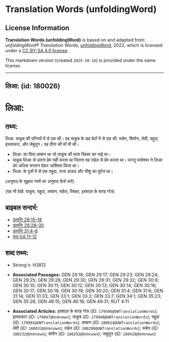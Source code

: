 # Translation Words (unfoldingWord)

## License Information

**Translation Words (unfoldingWord)** is based on and adapted from: _unfoldingWord® Translation Words_, [unfoldingWord](https://unfoldingword.org/utw), 2022, which is licensed under a [CC BY-SA 4.0 license](https://creativecommons.org/licenses/by-sa/4.0/legalcode.en).

This markdown version (created `2025-10-16`) is provided under the same license.



--------------------------------

## लिआ: (id: 180026)

लिआ:
====

तथ्य:
-----

लिआ: याकूब की पत्नियों में से एक थी। वह याकूब के छह बेटों में से एक थी: रूबेन, शिमोन, लेवी, यहूदा, इस्साकार, और ज़ेबुलुन। वह दीना की माँ भी थी।

* लिआ: का पिता लाबान था जो याकूब की माता रिबका का भाई था।
* याकूब लिआः से उतना प्रेम नहीं करता था जितना वह राहेल से प्रेम करता था। परन्तु परमेश्वर ने लिआ: को अधिक सन्तान देकर आशिषत किया था।
* लिआ: के पुत्रों में से एक यहूदा, राजा दाऊद और यीशु का पूर्वज था।

(अनुवाद के सुझाव नामों का अनुवाद कैसे करें)

(यह भी देखें: याकूब, यहूदा, लाबान, राहेल, रिबका, इस्राएल के बारह गोत्र)

बाइबल सन्दर्भ:
--------------

* [उत्पत्ति 29:15–18](https://ref.ly/Gen29:15-Gen29:18)
* [उत्पत्ति 29:28–30](https://ref.ly/Gen29:28-Gen29:30)
* [उत्पत्ति 31:4–6](https://ref.ly/Gen31:4-Gen31:6)
* [रूत 04:11–12](https://ref.ly/Ruth4:11-Ruth4:12)

शब्द तथ्य:
----------

* Strong's: H3812

* **Associated Passages:** GEN 29:16; GEN 29:17; GEN 29:23; GEN 29:24; GEN 29:25; GEN 29:28; GEN 29:30; GEN 29:31; GEN 29:32; GEN 30:9; GEN 30:10; GEN 30:11; GEN 30:12; GEN 30:13; GEN 30:14; GEN 30:16; GEN 30:17; GEN 30:18; GEN 30:19; GEN 30:20; GEN 31:4; GEN 31:6; GEN 31:14; GEN 31:33; GEN 33:1; GEN 33:2; GEN 33:7; GEN 34:1; GEN 35:23; GEN 35:26; GEN 46:15; GEN 46:18; GEN 49:31; RUT 4:11
* **Associated Articles:** इस्राएल के बारह गोत्र (ID: `179506@UWTranslationWords`); इस्साकार (ID: `179947@Unknown`); याकूब (ID: `179948@UWTranslationWords`); यहूदा (ID: `179991@UWTranslationWords`); लाबान (ID: `180014@UWTranslationWords`); लेवी (ID: `180032@Unknown`); राहेल (ID: `180208@UWTranslationWords`); रूबेन (ID: `180232@Unknown`); शमौन (ID: `180292@Unknown`); जबूलून (ID: `180420@Unknown`)

